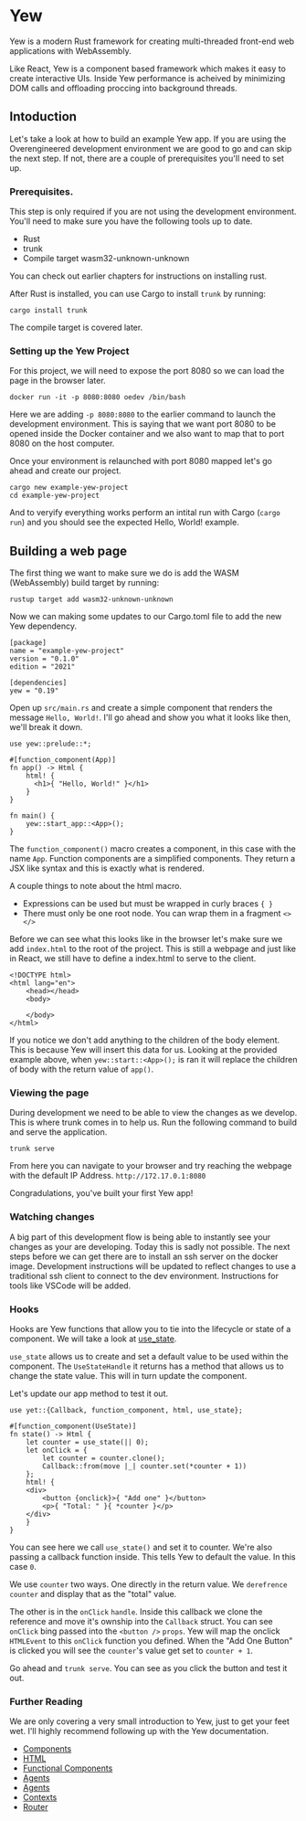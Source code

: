 # Yew

Yew is a modern Rust framework for creating multi-threaded front-end web applications with 
WebAssembly.

Like React, Yew is a component based framework which makes it easy to create interactive UIs. 
Inside Yew performance is acheived by minimizing DOM calls and offloading proccing into background
threads.

## Intoduction 

Let's take a look at how to build an example Yew app. If you are using the Overengineered 
development environment we are good to go and can skip the next step. If not, there are a couple 
of prerequisites you'll need to set up.

### Prerequisites. 

This step is only required if you are not using the development environment. You'll need to make 
sure you have the following tools up to date.

* Rust
* trunk
* Compile target wasm32-unknown-unknown

You can check out earlier chapters for instructions on installing rust.

After Rust is installed, you can use Cargo to install `trunk` by running:

```rust,ignore
cargo install trunk
```

The compile target is covered later.

### Setting up the Yew Project

For this project, we will need to expose the port 8080 so we can load the page in the browser 
later.

```rust,ignore
docker run -it -p 8080:8080 oedev /bin/bash
```

Here we are adding `-p 8080:8080` to the earlier command to launch the development environment.
This is saying that we want port 8080 to be opened inside the Docker container and we also want to
map that to port 8080 on the host computer.

Once your environment is relaunched with port 8080 mapped let's go ahead and create our project.

```rust,ignore
cargo new example-yew-project
cd example-yew-project
```

And to veryify everything works perform an intital run with Cargo (`cargo run`) and you should see
the expected Hello, World! example.

## Building a web page

The first thing we want to make sure we do is add the WASM (WebAssembly) build target by running: 

```rust,ignore
rustup target add wasm32-unknown-unknown
```
Now we can making some updates to our Cargo.toml file to add the new Yew dependency.


```rust,ignore
[package]
name = "example-yew-project"
version = "0.1.0"
edition = "2021"

[dependencies]
yew = "0.19"

```

Open up `src/main.rs` and create a simple component that renders the message `Hello, World!`. I'll 
go ahead and show you what it looks like then, we'll break it down.

```rust,ignore
use yew::prelude::*;

#[function_component(App)]
fn app() -> Html {
    html! {
	  <h1>{ "Hello, World!" }</h1>
    }
}

fn main() {
    yew::start_app::<App>();
}
```

The `function_component()` macro creates a component, in this case with the name `App`. Function
components are a simplified components. They return a JSX like syntax and this is exactly what is 
rendered.

A couple things to note about the html macro.
* Expressions can be used but must be wrapped in curly braces `{ }`
* There must only be one root node. You can wrap them in a fragment `<></>`

Before we can see what this looks like in the browser let's make sure we add `index.html` to 
the root of the project. This is still a webpage and just like in React, we still have to define 
a index.html to serve to the client.

```rust,ignore
<!DOCTYPE html>
<html lang="en">
    <head></head>
    <body>

    </body>
</html>
```

If you notice we don't add anything to the children of the body element. This is because Yew will 
insert this data for us. Looking at the provided example above, when `yew::start::<App>();` is ran 
it will replace the children of body with the return value of `app()`.

### Viewing the page

During development we need to be able to view the changes as we develop. This is where trunk comes 
in to help us. Run the following command to build and serve the application.

```rust,ignore
trunk serve 
```

From here you can navigate to your browser and try reaching the webpage with the default IP 
Address. `http://172.17.0.1:8080`

Congradulations, you've built your first Yew app! 

### Watching changes

A big part of this development flow is being able to instantly see your changes as your are 
developing. Today this is sadly not possible. The next steps before we can get there are to
install an ssh server on the docker image. Development instructions will be updated to reflect 
changes to use a traditional ssh client to connect to the dev environment. Instructions for tools
like VSCode will be added.

### Hooks

Hooks are Yew functions that allow you to tie into the lifecycle or state of a component. We will 
take a look at [use_state](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).

`use_state` allows us to create and set a default value to be used within the component. The 
`UseStateHandle` it returns has a method that allows us to change the state value. This will in 
turn update the component.

Let's update our app method to test it out.

```rust,ignore
use yet::{Callback, function_component, html, use_state};

#[function_component(UseState)]
fn state() -> Html {
    let counter = use_state(|| 0);
    let onClick = {
        let counter = counter.clone();
        Callback::from(move |_| counter.set(*counter + 1))
    };
    html! {
	<div>
	    <button {onclick}>{ "Add one" }</button>
	    <p>{ "Total: " }{ *counter }</p>
	</div>
    }
}

```

You can see here we call `use_state()` and set it to counter. We're also passing a callback 
function inside. This tells Yew to default the value. In this case `0`.

We use `counter` two ways. One directly in the return value. We `derefrence` `counter` and 
display that as the "total" value.

The other is in the `onClick` `handle`. Inside this callback we clone the reference and move it's 
ownship into the `Callback` struct. You can see `onClick` bing passed into the `<button />` 
`props`. Yew will map the onclick `HTMLEvent` to this `onClick` function you defined. When the 
"Add One Button" is clicked you will see the `counter`'s value get set to `counter + 1`.

Go ahead and `trunk serve`. You can see as you click the button and test it out.

### Further Reading

We are only covering a very small introduction to Yew, just to get your feet wet. I'll highly 
recommend following up with the Yew documentation.

* [Components](https://yew.rs/docs/concepts/components/introduction)
* [HTML](https://yew.rs/docs/concepts/html/introduction)
* [Functional Components](https://yew.rs/docs/concepts/function-components/introduction)
* [Agents](https://yew.rs/docs/concepts/agents/introduction)
* [Agents](https://yew.rs/docs/concepts/agents)
* [Contexts](https://yew.rs/docs/concepts/context)
* [Router](https://yew.rs/docs/concepts/router)
